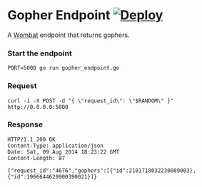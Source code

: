 # Gopher Endpoint [![Deploy](https://www.herokucdn.com/deploy/button.png)](https://heroku.com/deploy?template=https://github.com/buccolo/gopher_endpoint)

A [Wombat](https://wombat.co) endpoint that returns gophers.

### Start the endpoint

```
PORT=5000 go run gopher_endpoint.go
```

### Request

```
curl -i -X POST -d "{ \"request_id\": \"$RANDOM\" }" http://0.0.0.0:5000
```

###  Response

```
HTTP/1.1 200 OK
Content-Type: application/json
Date: Sat, 09 Aug 2014 18:23:22 GMT
Content-Length: 87

{"request_id":"4676","gophers":[{"id":2101718032230089003},{"id":1966644620900390021}]}
```
